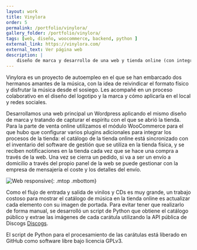 ```yaml
---
layout: work
title: Vinylora
order: 5
permalink: /portfolio/vinylora/
gallery_folder: /portfolio/vinylora/
tags: [web, diseño, woocommerce, backend, python ]
external_link: https://vinylora.com/
external_text: Ver página web
description: |
    diseño de marca y desarrollo de una web y tienda online (con integración con el inventario y extracción de portadas de discos) para una tienda de vinilos en el centro de Vitoria-Gasteiz.
---
```


Vinylora es un proyecto de autoempleo en el que se han embarcado dos hermanos amantes de la música, con la idea de reivindicar el formato físico y disfrutar la música desde el sosiego. Les acompañé en un proceso colaborativo en el diseño del logotipo y la marca y cómo aplicarla en el local y redes sociales.

Desarrollamos una web principal un Wordpress aplicando el mismo diseño de marca y tratando de capturar el espíritu con el que se abrió la tienda. Para la parte de venta online utilizamos el módulo WooCommerce para el que hubo que configurar varios plugins adicionales para integrar los procesos de la tienda: el catálogo de la tienda online está sincronizado con el inventario del software de gestión que se utiliza en la tienda física, y se reciben notificaciones en la tienda cada vez que se hace una compra a través de la web. Una vez se cierra un pedido, si va a ser un envío a domicilio a través del propio panel de la web se puede gestionar con la empresa de mensajería el coste y los detalles del envío.

![Web responsive]({{site.baseurl}}/assets/img/static/vinylora-mockups.jpg "Web responsive"){: .mtop .mbottom}

Como el flujo de entrada y salida de vinilos y CDs es muy grande, un trabajo costoso para mostrar el catálogo de música en la tienda online es actualizar cada elemento con su imagen de portada. Para evitar tener que realizarlo de forma manual, se desarrolló un script de Python que obtiene el catálogo público y extrae las imágenes de cada carátula utilizando la API pública de Discogs [Discogs](https://www.discogs.com/developers). 

El script de Python para el procesamiento de las carátulas está liberado en GitHub como software libre bajo licencia GPLv3.
